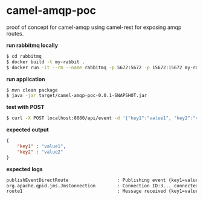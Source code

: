 # camel-amqp-poc
proof of concept for camel-amqp using camel-rest for exposing amqp routes.

**run rabbitmq locally**
```bash
$ cd rabbitmq
$ docker build -t my-rabbit .
$ docker run -it --rm --name rabbitmq -p 5672:5672 -p 15672:15672 my-rabbit:latest
```

**run application**
```bash
$ mvn clean package
$ java -jar target/camel-amqp-poc-0.0.1-SNAPSHOT.jar 
```

**test with POST**
```bash
$ curl -X POST localhost:8080/api/event -d '{"key1":"value1", "key2":"value2"}' -H 'Content-type: application/json'
```

**expected output**
```json
{
    "key1" : "value1",
    "key2" : "value2"
}
```

**expected logs**
```bash
publishEventDirectRoute                  : Publishing event {key1=value1, key2=value2}
org.apache.qpid.jms.JmsConnection        : Connection ID:3... connected to server: amqp://localhost:5672
route1                                   : Message received {key1=value1, key2=value2}
```